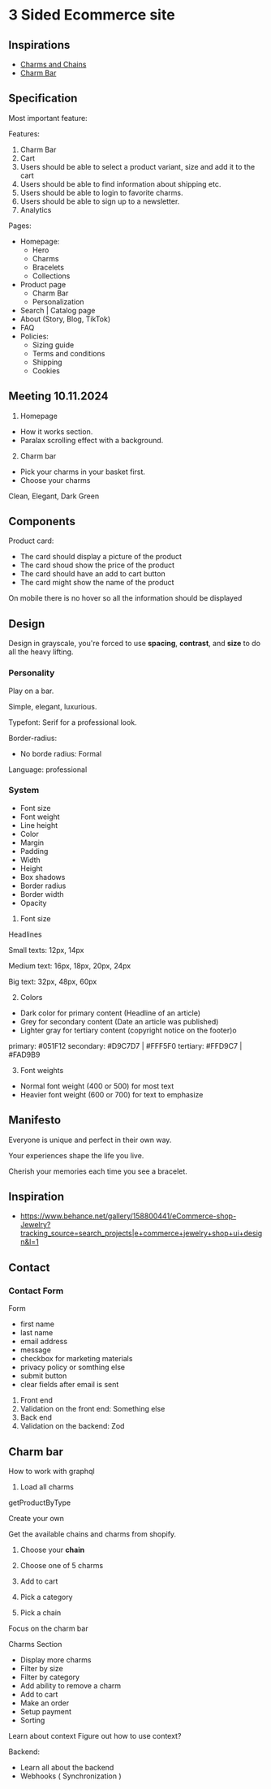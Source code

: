 # 3 Sided Ecommerce site

## Inspirations

- [Charms and Chains](https://www.madebymary.com/collections/charms-and-chains)
- [Charm Bar](https://www.lavenderandgracedesigns.com/products/charm-necklace-1)

## Specification

Most important feature:

Features:

1. Charm Bar
2. Cart
3. Users should be able to select a product variant, size and add it to the cart
4. Users should be able to find information about shipping etc.
5. Users should be able to login to favorite charms.
6. Users should be able to sign up to a newsletter.
7. Analytics

Pages:

- Homepage:
  - Hero
  - Charms
  - Bracelets
  - Collections
- Product page
  - Charm Bar
  - Personalization
- Search | Catalog page
- About (Story, Blog, TikTok)
- FAQ
- Policies:
  - Sizing guide
  - Terms and conditions
  - Shipping
  - Cookies

## Meeting 10.11.2024

1. Homepage

- How it works section.
- Paralax scrolling effect with a background.

2. Charm bar

- Pick your charms in your basket first.
- Choose your charms

Clean, Elegant, Dark Green

## Components

Product card:

- The card should display a picture of the product
- The card shoud show the price of the product
- The card should have an add to cart button
- The card might show the name of the product

On mobile there is no hover so all the information should be displayed

## Design

Design in grayscale, you're forced to use **spacing**, **contrast**, and **size** to do all the heavy lifting.

### Personality

Play on a bar.

Simple, elegant, luxurious.

Typefont: Serif for a professional look.

Border-radius:

- No borde radius: Formal

Language: professional

### System

- Font size
- Font weight
- Line height
- Color
- Margin
- Padding
- Width
- Height
- Box shadows
- Border radius
- Border width
- Opacity

1. Font size

Headlines

Small texts: 12px, 14px

Medium text: 16px, 18px, 20px, 24px

Big text: 32px, 48px, 60px

2. Colors

- Dark color for primary content (Headline of an article)
- Grey for secondary content (Date an article was published)
- Lighter gray for tertiary content (copyright notice on the footer)o

primary: #051F12
secondary: #D9C7D7 | #FFF5F0
tertiary: #FFD9C7 | #FAD9B9

3. Font weights

- Normal font weight (400 or 500) for most text
- Heavier font weight (600 or 700) for text to emphasize

## Manifesto

Everyone is unique and perfect in their own way.

Your experiences shape the life you live.

Cherish your memories each time you see a bracelet.

## Inspiration

- https://www.behance.net/gallery/158800441/eCommerce-shop-Jewelry?tracking_source=search_projects|e+commerce+jewelry+shop+ui+design&l=1

## Contact

### Contact Form

Form

- first name
- last name
- email address
- message
- checkbox for marketing materials
- privacy policy or somthing else
- submit button
- clear fields after email is sent

1. Front end
2. Validation on the front end: Something else
3. Back end
4. Validation on the backend: Zod

## Charm bar

How to work with graphql

1. Load all charms

getProductByType

Create your own

Get the available chains and charms from shopify.

1. Choose your **chain**
2. Choose one of 5 charms
3. Add to cart

4. Pick a category
5. Pick a chain

Focus on the charm bar

Charms Section

- Display more charms
- Filter by size
- Filter by category
- Add ability to remove a charm
- Add to cart
- Make an order
- Setup payment
- Sorting

Learn about context
Figure out how to use context?

Backend:

- Learn all about the backend
- Webhooks ( Synchronization )
